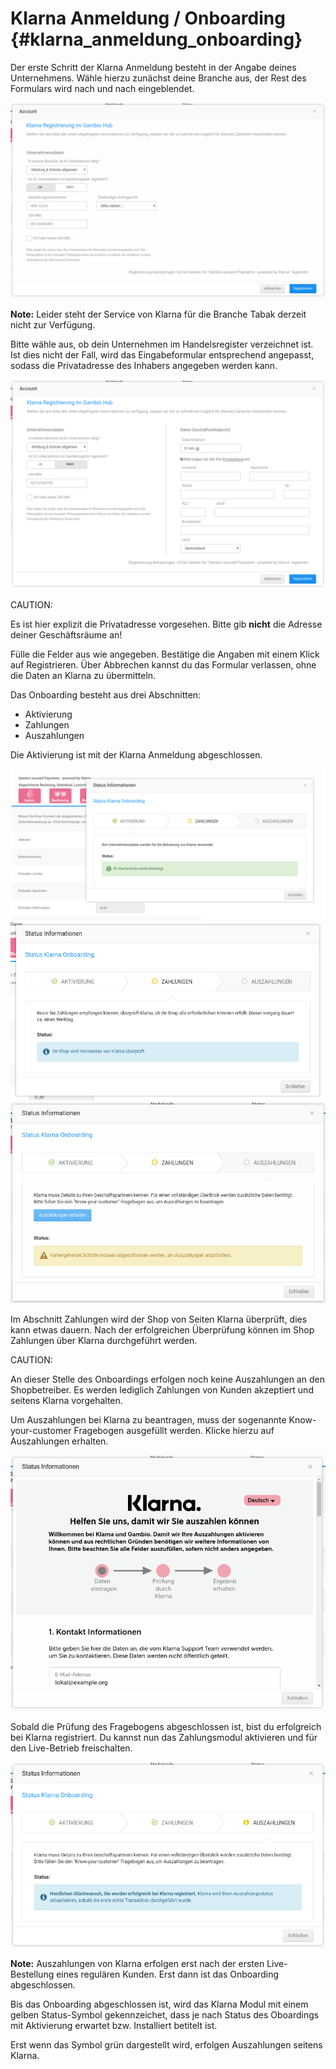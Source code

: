 # Klarna Anmeldung / Onboarding {#klarna_anmeldung_onboarding}

Der erste Schritt der Klarna Anmeldung besteht in der Angabe deines Unternehmens. Wähle hierzu zunächst deine Branche aus, der Rest des Formulars wird nach und nach eingeblendet.

![](Bilder/003_RegistrierungBeiKlarnaUeberDasGambioHub.png "Registrierung bei Klarna über das Gambio Hub")

**Note:** Leider steht der Service von Klarna für die Branche Tabak derzeit nicht zur Verfügung.

Bitte wähle aus, ob dein Unternehmen im Handelsregister verzeichnet ist. Ist dies nicht der Fall, wird das Eingabeformular entsprechend angepasst, sodass die Privatadresse des Inhabers angegeben werden kann.

![](Bilder/004_AnmeldungOhneHandelsregister_Eintrag.png "Anmeldung ohne Handelsregister-Eintrag")

CAUTION:

Es ist hier explizit die Privatadresse vorgesehen. Bitte gib **nicht** die Adresse deiner Geschäftsräume an!

Fülle die Felder aus wie angegeben. Bestätige die Angaben mit einem Klick auf Registrieren. Über Abbrechen kannst du das Formular verlassen, ohne die Daten an Klarna zu übermitteln.

Das Onboarding besteht aus drei Abschnitten:

-   Aktivierung
-   Zahlungen
-   Auszahlungen

Die Aktivierung ist mit der Klarna Anmeldung abgeschlossen.

![](Bilder/004_Onboarding_Aktivierung_.png "Klarna Onboarding") ![](Bilder/005_Onboarding_ZahlungShopUeberprueft_.png "Klarna Onboarding") ![](Bilder/007_KlarnaOnboarding.png "Klarna Onboarding")

Im Abschnitt Zahlungen wird der Shop von Seiten Klarna überprüft, dies kann etwas dauern. Nach der erfolgreichen Überprüfung können im Shop Zahlungen über Klarna durchgeführt werden.

CAUTION:

An dieser Stelle des Onboardings erfolgen noch keine Auszahlungen an den Shopbetreiber. Es werden lediglich Zahlungen von Kunden akzeptiert und seitens Klarna vorgehalten.

Um Auszahlungen bei Klarna zu beantragen, muss der sogenannte Know-your-customer Fragebogen ausgefüllt werden. Klicke hierzu auf Auszahlungen erhalten.

![](Bilder/008_Fragebogen.png "Fragebogen")

Sobald die Prüfung des Fragebogens abgeschlossen ist, bist du erfolgreich bei Klarna registriert. Du kannst nun das Zahlungsmodul aktivieren und für den Live-Betrieb freischalten.

![](Bilder/009_AnmeldungErfolgreich.png "Anmeldung erfolgreich")

**Note:** Auszahlungen von Klarna erfolgen erst nach der ersten Live-Bestellung eines regulären Kunden. Erst dann ist das Onboarding abgeschlossen.

Bis das Onboarding abgeschlossen ist, wird das Klarna Modul mit einem gelben Status-Symbol gekennzeichet, dass je nach Status des Oboardings mit Aktivierung erwartet bzw. Installiert betitelt ist.

Erst wenn das Symbol grün dargestellt wird, erfolgen Auszahlungen seitens Klarna.



